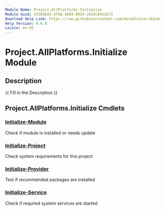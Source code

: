 ```yaml
---
Module Name: Project.AllPlatforms.Initialize
Module Guid: 41585bd3-3f4d-4669-9919-2d19c0451b73
Download Help Link: https://raw.githubusercontent.com/metablaster/WindowsFirewallRuleset/develop/Config/Content/0.6.0
Help Version: 0.6.0
Locale: en-US
---
```


# Project.AllPlatforms.Initialize Module
## Description
{{ Fill in the Description }}

## Project.AllPlatforms.Initialize Cmdlets
### [Initialize-Module](Initialize-Module.md)
Check if module is installed or needs update

### [Initialize-Project](Initialize-Project.md)
Check system requirements for this project

### [Initialize-Provider](Initialize-Provider.md)
Test if recommended packages are installed

### [Initialize-Service](Initialize-Service.md)
Check if required system services are started

